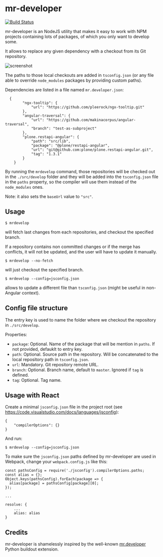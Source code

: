 # mr-developer

[![Build Status](https://travis-ci.org/collective/ng-mr-developer.svg?branch=master)](https://travis-ci.org/collective/ng-mr-developer)

mr-developer is an NodeJS utility that makes it easy to work with NPM projects containing lots of packages, of which you only want to develop some.

It allows to replace any given dependency with a checkout from its Git repository.

![screenshot](https://raw.githubusercontent.com/collective/ng-mr-developer/eric-changes/docs/mr-developer.jpeg "Console screenshot")

The paths to those local checkouts are added in `tsconfig.json` (or any file able to override `node_modules` packages by providing custom paths).

Dependencies are listed in a file named `mr.developer.json`:

```
  {
        "ngx-tooltip": {
            "url": "https://github.com/pleerock/ngx-tooltip.git"
        },
        "angular-traversal": {
            "url": "https://github.com/makinacorpus/angular-traversal",
            "branch": "test-as-subproject"
        },
        "plone.restapi-angular": {
            "path": "src/lib",
            "package": "@plone/restapi-angular",
            "url": "git@github.com:plone/plone.restapi-angular.git",
            "tag": "1.3.1"
        }
    }
```

By running the `mrdevelop` command, those repositories will be checked out in the `./src/develop` folder and they will be added into the `tsconfig.json` file in the `paths` property, so the compiler will use them instead of the `node_modules` ones.

Note: it also sets the `baseUrl` value to `"src"`.

## Usage

```
$ mrdevelop
```
will fetch last changes from each repositories, and checkout the specified branch.

If a repository contains non committed changes or if the merge has conflicts, it will not be updated, and the user will have to update it manually.

```
$ mrdevelop --no-fetch
```
will just checkout the specified branch.

```
$ mrdevelop --config=jsconfig.json
```
allows to update a different file than `tsconfig.json` (might be useful in non-Angular context).

## Config file structure

The entry key is used to name the folder where we checkout the repository in `./src/develop`.

Properties:

- `package`: Optional. Name of the package that will be mention in `paths`. If not provided, defauklt to entry key.
- `path`: Optional. Source path in the repository. Will be concatenated to the local repository path in `tsconfig.json`.
- `url`: Mandatory. Git repository remote URL.
- `branch`: Optional. Branch name, default to `master`. Ignored if `tag` is defined.
- `tag`: Optional. Tag name.

## Usage with React

Create a minimal `jsconfig.json` file in the project root (see https://code.visualstudio.com/docs/languages/jsconfig):

```
{
    "compilerOptions": {}
}
```

And run:

```
$ mrdevelop --config=jsconfig.json
```

To make sure the `jsconfig.json` paths defined by mr-developer are used in Webpack, change your `webpack.config.js` like this:

```
const pathsConfig = require('./jsconfig').compilerOptions.paths;
const alias = {};
Object.keys(pathsConfig).forEach(package => {
  alias[package] = pathsConfig[package][0];
});

...

resolve: {
    ...
    alias: alias
}
```

## Credits

mr-developer is shamelessly inspired by the well-known [mr.developer](https://pypi.python.org/pypi/mr.developer) Python buildout extension.

